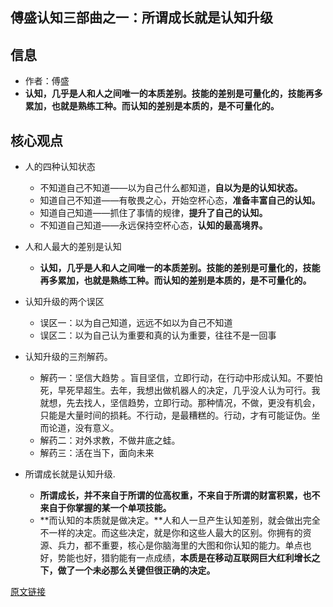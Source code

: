 ## 傅盛认知三部曲之一：所谓成长就是认知升级

## 信息

- 作者：傅盛
- **认知，几乎是人和人之间唯一的本质差别。**技能的差别是可量化的，技能再多累加，也就是熟练工种。而**认知的差别是本质的，是不可量化的。**

## 核心观点

- 人的四种认知状态
  - 不知道自己不知道——以为自己什么都知道，**自以为是的认知状态。**
  - 知道自己不知道——有敬畏之心，开始空杯心态，**准备丰富自己的认知。**
  - 知道自己知道——抓住了事情的规律，**提升了自己的认知。**
  - 不知道自己知道——永远保持空杯心态，**认知的最高境界。**
- 人和人最大的差别是认知
  - **认知，几乎是人和人之间唯一的本质差别。**技能的差别是可量化的，技能再多累加，也就是熟练工种。而**认知的差别是本质的，是不可量化的。**

- 认知升级的两个误区
  - 误区一：以为自己知道，远远不如以为自己不知道
  - 误区二：以为自己认为重要和真的认为重要，往往不是一回事  
- 认知升级的三剂解药。
  - 解药一：坚信大趋势 。盲目坚信，立即行动，在行动中形成认知。不要怕死，早死早超生。去年，我想出做机器人的决定，几乎没人认为可行。我就想，先去找人，坚信趋势，立即行动。那种情况，不做，更没有机会，只能是大量时间的损耗。不行动，是最糟糕的。行动，才有可能证伪。坐而论道，没有意义。
  - 解药二：对外求教，不做井底之蛙。
  - 解药三：活在当下，面向未来

- 所谓成长就是认知升级.
  - **所谓成长，并不来自于所谓的位高权重，不来自于所谓的财富积累，也不来自于你掌握的某一个单项技能。**
  - **而认知的本质就是做决定。**人和人一旦产生认知差别，就会做出完全不一样的决定。而这些决定，就是你和这些人最大的区别。你拥有的资源、兵力，都不重要，核心是你脑海里的大图和你认知的能力。单点也好，势能也好，猎豹能有一点成绩，**本质是在移动互联网巨大红利增长之下，做了一个未必那么关键但很正确的决定。**



[原文链接](https://mp.weixin.qq.com/s/kQ524fhTMWTsmLEnB4h4dA)